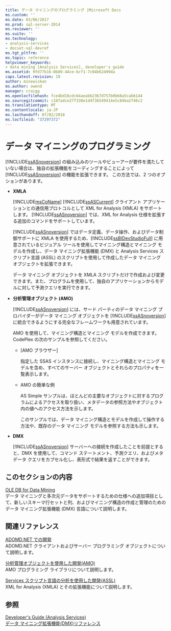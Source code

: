 ```yaml
---
title: データ マイニングのプログラミング |Microsoft Docs
ms.custom: ''
ms.date: 03/06/2017
ms.prod: sql-server-2014
ms.reviewer: ''
ms.suite: ''
ms.technology:
- analysis-services
- docset-sql-devref
ms.tgt_pltfrm: ''
ms.topic: reference
helpviewer_keywords:
- data mining [Analysis Services], developer's guide
ms.assetid: 9fd77b16-0b89-44ce-bcf1-7c04b62499da
caps.latest.revision: 19
author: minewiskan
ms.author: owend
manager: craigg
ms.openlocfilehash: fce4bd16cdc64aeabb2367d757b0b68a5cab6144
ms.sourcegitcommit: c18fadce27f330e1d4f36549414e5c84ba2f46c2
ms.translationtype: MT
ms.contentlocale: ja-JP
ms.lasthandoff: 07/02/2018
ms.locfileid: "37297372"
---
```

# <a name="data-mining-programming"></a>データ マイニングのプログラミング
  [!INCLUDE[ssASnoversion](../../includes/ssasnoversion-md.md)] の組み込みのツールやビューアーが要件を満たしていない場合は、独自の拡張機能をコーディングすることによって [!INCLUDE[ssASnoversion](../../includes/ssasnoversion-md.md)] の機能を拡張できます。 この方法では、2 つのオプションがあります。  
  
-   **XMLA**  
  
     [!INCLUDE[msCoName](../../includes/msconame-md.md)] [!INCLUDE[ssASCurrent](../../includes/ssascurrent-md.md)] クライアント アプリケーションとの通信用プロトコルとして XML for Analysis (XMLA) をサポートします。 [!INCLUDE[ssASnoversion](../../includes/ssasnoversion-md.md)] では、XML for Analysis 仕様を拡張する追加のコマンドをサポートしています。  
  
     [!INCLUDE[ssASnoversion](../../includes/ssasnoversion-md.md)] ではデータ定義、データ操作、およびデータ制御サポートに XMLA を使用するため、[!INCLUDE[ssBIDevStudioFull](../../includes/ssbidevstudiofull-md.md)] に用意されているビジュアル ツールを使用してマイニング構造とマイニング モデルを作成し、データ マイニング拡張機能 (DMX) と Analysis Services スクリプト言語 (ASSL) のスクリプトを使用して作成したデータ マイニング オブジェクトを拡張できます。  
  
     データ マイニング オブジェクトを XMLA スクリプトだけで作成および変更できます。また、プログラムを使用して、独自のアプリケーションからモデルに対して予測クエリを実行できます。  
  
-   **分析管理オブジェクト (AMO)**  
  
     [!INCLUDE[ssASnoversion](../../includes/ssasnoversion-md.md)] には、サード パーティのデータ マイニング プロバイダーがデータ マイニング オブジェクトを [!INCLUDE[ssASnoversion](../../includes/ssasnoversion-md.md)] に統合できるようにする完全なフレームワークも用意されています。  
  
     AMO を使用して、マイニング構造とマイニング モデルを作成できます。 CodePlex の次のサンプルを参照してください。  
  
    -   [AMO ブラウザー]  
  
         指定した SSAS インスタンスに接続し、マイニング構造とマイニング モデルを含め、すべてのサーバー オブジェクトとそれらのプロパティを一覧表示します。  
  
    -   AMO の簡単な例  
  
         AS Simple サンプルは、ほとんどの主要なオブジェクトに対するプログラムによるアクセスを取り扱い、メタデータの参照方法やオブジェクト内の値へのアクセス方法を示します。  
  
         このサンプルでは、データ マイニング構造とモデルを作成して操作する方法や、既存のデータ マイニング モデルを参照する方法も示します。  
  
-   **DMX**  
  
     [!INCLUDE[ssASnoversion](../../includes/ssasnoversion-md.md)] サーバーへの接続を作成したことを前提とすると、DMX を使用して、コマンド ステートメント、予測クエリ、およびメタデータ クエリをカプセル化し、表形式で結果を返すことができます。  
  
## <a name="in-this-section"></a>このセクションの内容  
 [OLE DB for Data Mining](../../../2014/analysis-services/dev-guide/ole-db-for-data-mining.md)  
 データ マイニングと多次元データをサポートするための仕様への追加項目として、新しいスキーマ行セットと列、およびマイニング構造の作成と管理のためのデータ マイニング拡張機能 (DMX) 言語について説明します。  
  
## <a name="related-reference"></a>関連リファレンス  
 [ADOMD.NET での開発](../multidimensional-models/adomd-net/developing-with-adomd-net.md)  
 ADOMD.NET クライアントおよびサーバー プログラミング オブジェクトについて説明します。  
  
 [分析管理オブジェクトを使用した開発&#40;AMO&#41;](../multidimensional-models/analysis-management-objects/developing-with-analysis-management-objects-amo.md)  
 AMO プログラミング ライブラリについて説明します。  
  
 [Services スクリプト言語の分析を使用した開発&#40;ASSL&#41;](../multidimensional-models/scripting-language-assl/developing-with-analysis-services-scripting-language-assl.md)  
 XML for Analysis (XMLA) とその拡張機能について説明します。  
  
## <a name="see-also"></a>参照  
 [Developer's Guide &#40;Analysis Services&#41;](../analysis-services-developer-documentation.md)   
 [データ マイニング拡張機能&#40;DMX&#41;リファレンス](/sql/dmx/data-mining-extensions-dmx-reference)  
  
  
